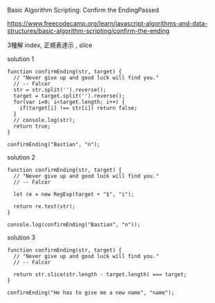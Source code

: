 Basic Algorithm Scripting: Confirm the EndingPassed

https://www.freecodecamp.org/learn/javascript-algorithms-and-data-structures/basic-algorithm-scripting/confirm-the-ending

3種解 index, 正規表達示 , slice 

solution 1
```
function confirmEnding(str, target) {
  // "Never give up and good luck will find you."
  // -- Falcor
  str = str.split('').reverse();
  target = target.split('').reverse();
  for(var i=0; i<target.length; i++) {
    if(target[i] !== str[i]) return false;
  }
  // console.log(str);
  return true;
}

confirmEnding("Bastian", "n");
```

solution 2 
```
function confirmEnding(str, target) {
  // "Never give up and good luck will find you."
  // -- Falcor

  let re = new RegExp(target + "$", "i");

  return re.test(str);
}

console.log(confirmEnding("Bastian", "n"));
```


solution 3 
```
function confirmEnding(str, target) {
  // "Never give up and good luck will find you."
  // -- Falcor

  return str.slice(str.length - target.length) === target;
}

confirmEnding("He has to give me a new name", "name");
```